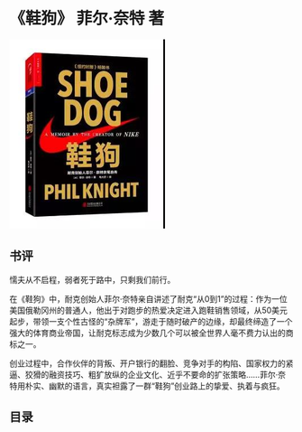 # 《鞋狗》 菲尔·奈特 著
![](XIEGOU.jpg)
## 书评
懦夫从不启程，弱者死于路中，只剩我们前行。

在《鞋狗》中，耐克创始人菲尔·奈特亲自讲述了耐克“从0到1”的过程：作为一位美国俄勒冈州的普通人，他出于对跑步的热爱决定进入跑鞋销售领域，从50美元起步，带领一支个性古怪的“杂牌军”，游走于随时破产的边缘，却最终缔造了一个强大的体育商业帝国，让耐克标志成为少数几个可以被全世界人毫不费力认出的商标之一。

创业过程中，合作伙伴的背叛、开户银行的翻脸、竞争对手的构陷、国家权力的紧逼、狡猾的融资技巧、粗犷放纵的企业文化、近乎不要命的扩张策略……菲尔·奈特用朴实、幽默的语言，真实袒露了一群“鞋狗”创业路上的挚爱、执着与疯狂。
## 目录